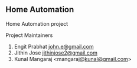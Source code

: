 ## Home Automation

Home Automation project



Project Maintainers

1. Engit Prabhat <john.e@gmail.com>
2. Jithin Jose <jithinjose2@gmail.com>
3. Kunal Mangaraj <mangaraj@kunal@gmail.com>
